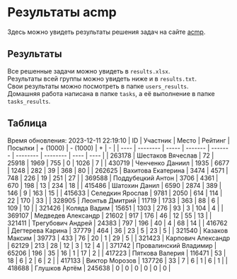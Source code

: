 # Результаты acmp
Здесь можно увидеть результаты решения задач на сайте [acmp](https://acmp.ru). 

## Результаты
Все решенные задачи можно увидеть в `results.xlsx`.  
Результаты всей группы можно увидеть ниже и в `results.txt`.  
Свои результаты можно посмотреть в папке `users_results`.  
Домашняя работа написана в папке `tasks`, а её выполнение в папке `tasks_results`.

## Таблица
Время обновления: 2023-12-11 22:19:10
| ID   | Участник | Место | Рейтинг | Посылки | + (1000) | - (1000) | +    | -    |
| ---- | -------- | ----- | ------- | ------- | -------- | -------- | ---- | ---- |
| 263178 | Шестаков Вячеслав | 72 | 25918 | 1969 | 755 | 0 | 1026 | 7 |
| 430719 | Ченченко Даниил | 1935 | 6677 | 1248 | 282 | 39 | 368 | 80 |
| 262625 | Вахитова Екатерина | 3474 | 4571 | 748 | 226 | 19 | 251 | 27 |
| 369588 | Поддубецкий Антон | 3706 | 4361 | 670 | 198 | 13 | 234 | 18 |
| 415486 | Шатохин Данил | 6590 | 2874 | 389 | 146 | 9 | 163 | 15 |
| 415633 | Селедкин Ярослав | 9781 | 2050 | 614 | 114 | 22 | 170 | 33 |
| 328905 | Леонтьв Дмитрий | 11719 | 1733 | 363 | 88 | 6 | 109 | 10 |
| 321426 | Коляда Вадим | 15651 | 1303 | 276 | 93 | 3 | 104 | 4 |
| 369107 | Медведев Александр | 21602 | 917 | 176 | 46 | 12 | 55 | 13 |
| 321411 | Трегубович Андрей | 24383 | 797 | 196 | 40 | 4 | 68 | 14 |
| 416762 | Дегтерева Карина | 37779 | 464 | 36 | 23 | 5 | 23 | 5 |
| 321540 | Казаков Максим | 39773 | 433 | 76 | 20 | 1 | 29 | 5 |
| 321423 | Карпович Александр | 62129 | 213 | 28 | 12 | 3 | 12 | 4 |
| 371742 | Провалинский Владимир | 65206 | 196 | 35 | 16 | 1 | 17 | 2 |
| 417223 | Пяткова Валерия | 116471 | 53 | 18 | 6 | 2 | 6 | 2 |
| 417133 | Виктор Морозов | 137726 | 33 | 7 | 6 | 1 | 6 | 1 |
| 418688 | Глушков Артём | 245638 | 0 | 0 | 0 | 0 | 0 | 0 |
